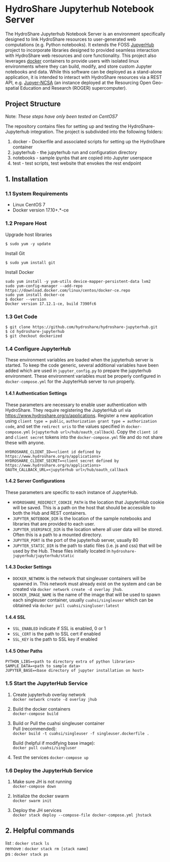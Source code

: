 # HydroShare Jupyterhub Notebook Server

The HydroShare Jupyterhub Notebook Server is an environment specifically designed to link HydroShare resources to user-generated web computations (e.g. Python notebooks). It extends the FOSS [JupyerHub](https://github.com/jupyterhub/jupyterhub) project to incorporate libraries designed to provided seamless interaction with HydroShare web resources and core functionality.  This project also leverages [docker](https://www.docker.com/) containers to provide users with isolated linux environments where they can build, modify, and store custom Jupyter notebooks and data.  While this software can be deployed as a stand-alone application, it is intended to interact with HydroShare resources via a REST API, e.g. [Jupyer-NCSA](https://www.hydroshare.org/resource/80d9f3b4bc914628a2d1df4ebebcc3fd/) (an instance deployed at the Resourcing Open Geo-spatial Education and Research (ROGER) supercomputer).


## Project Structure  
Note: *These steps have only been tested on CentOS7*  

The repository contains files for setting up and testing the HydroShare-Jupyterhub integration.  The project is subdivided into the following folders:

1. docker - Dockerfile and associated scripts for setting up the HydroShare container
2. jupyterhub - the jupyterhub run and configuration directory
3. notebooks - sample ipynbs that are copied into Jupyter userspace
4. test - test scripts, test website that envokes the rest endpoint


## 1. Installation 

### 1.1 System Requirements  

- Linux CentOS 7
- Docker version 17.10+.*-ce

### 1.2 Prepare Host

Upgrade host libraries

```
$ sudo yum -y update
```

Install Git 

```
$ sudo yum install git
```

Install Docker

```
sudo yum install -y yum-utils device-mapper-persistent-data lvm2
sudo yum-config-manager --add-repo https://download.docker.com/linux/centos/docker-ce.repo
sudo yum install docker-ce
$ docker --version
Docker version 17.12.1-ce, build 7390fc6
```


### 1.3 Get Code

```
$ git clone https://github.com/hydroshare/hydroshare-jupyterhub.git
$ cd hydroshare-jupyterhub
$ git checkout dockerized
```

### 1.4 Configure JupyterHub  
These environment variables are loaded when the jupyterhub server is started.  To keep the code generic, several additional variables have been added which are used in `jupyter_config.py` to prepare the jupyterhub environment.   These environment variables must be properly configured in `docker-compose.yml` for the JupyterHub server to run properly.


#### 1.4.1 Authentication Settings
These parameters are necessary to enable user authentication with HydroShare.  They require registering the JupyterHub url via https://www.hydroshare.org/o/applications.  Register a new application using `client type = public`, `authorization grant type = authorization code`, and set the `redirect uris` to the values specified in `docker-compose.yml` (`<jupyterhub url>/hub/oauth_callback`).  Copy the `client id` and `client secret` tokens into the `docker-compose.yml` file and do not share these with anyone. 

```
HYDROSHARE_CLIENT_ID=<client id defined by https://www.hydroshare.org/o/applications>
HYDROSHARE_CLIENT_SECRET=<client secret defined by https://www.hydroshare.org/o/applications>
OAUTH_CALLBACK_URL=<jupyterhub url>/hub/oauth_callback
```

#### 1.4.2 Server Configurations
These parameters are specific to each instance of JupyterHub.


- `HYDROSHARE_REDIRECT_COOKIE_PATH` is the location that JupyterHub cookie will be saved.  This is a path on the host that should be accessible to both the Hub and REST containers.  
- `JUPYTER_NOTEBOOK_DIR` is the location of the sample notebooks and libraries that are provided to each user.  
- `JUPYTER_USERSPACE_DIR` is the location where all user data will be stored. Often this is a path to a mounted directory.
- `JUPYTER_PORT` is the port of the jupyterhub server, usually 80
- `JUPYTER_STATIC_DIR` is the path to static files (i.e. js and css) that will be used by the Hub.  These files initially located in `hydroshare-jupyerhub/jupyterhub/static`


#### 1.4.3 Docker Settings            


- `DOCKER_NETWORK` is the network that singleuser containers will be spawned in.  This network must already exist on the system and can be created via `docker network create -d overlay jhub`.  
- `DOCKER_IMAGE_NAME` is the name of the image that will be used to spawn each singleuser container, usually `cuahsi/singleuser` which can be obtained via `docker pull cuahsi/singluser:latest` 

   
#### 1.4.4 SSL            


- `SSL_ENABLED` indicate if SSL is enabled, 0 or 1  
- `SSL_CERT` is the path to SSL cert if enabled
- `SSL_KEY` is the path to SSL key if enabled


#### 1.4.5 Other Paths
```
PYTHON_LIBS=<path to directory extra of python libraries>
SAMPLE_DATA=<path to sample data>
JUPYTER_BASE=<base directory of jupyter installation on host>
```


### 1.5 Start the JupyterHub Service

1. Create jupyterhub overlay network  
   `docker network create -d overlay jhub`

2. Build the docker containers  
   `docker-compose build`

3. Build or Pull the cuahsi singleuser container  
   Pull (recommended):  
       `docker build -t cuahsi/singleuser -f singleuser.dockerfile . ` 

   Build (helpful if modifying base image):  
       `docker pull cuahsi/singluser`

4. Test the services
       `docker-compose up`


### 1.6 Deploy the JupyterHub Service

1. Make sure JH is not running  
   `docker-compose down`  
 
2. Initialize the docker swarm  
   `docker swarm init`  

3. Deploy the JH services  
   `docker stack deploy --compose-file docker-compose.yml jhstack`  

## 2. Helpful commands  

   list   : `docker stack ls`  
   remove : `docker stack rm [stack name]`  
   ps     : `docker stack ps`  
